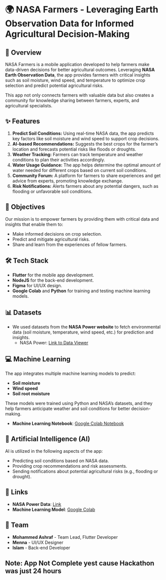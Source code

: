 # 🌍 NASA Farmers - Leveraging Earth Observation Data for Informed Agricultural Decision-Making

## 🚀 Overview
NASA Farmers is a mobile application developed to help farmers make data-driven decisions for better agricultural outcomes. Leveraging **NASA Earth Observation Data**, the app provides farmers with critical insights such as soil moisture, wind speed, and temperature to optimize crop selection and predict potential agricultural risks.

This app not only connects farmers with valuable data but also creates a community for knowledge sharing between farmers, experts, and agricultural specialists.

## ✨ Features
1. **Predict Soil Conditions:** Using real-time NASA data, the app predicts key factors like soil moisture and wind speed to support crop decisions.
2. **AI-based Recommendations:** Suggests the best crops for the farmer’s location and forecasts potential risks like floods or droughts.
3. **Weather Tracking:** Farmers can track temperature and weather conditions to plan their activities accordingly.
4. **Water Usage Guidance:** The app helps determine the optimal amount of water needed for different crops based on current soil conditions.
5. **Community Forum:** A platform for farmers to share experiences and get advice from experts, promoting knowledge exchange.
6. **Risk Notifications:** Alerts farmers about any potential dangers, such as flooding or unfavorable soil conditions.

## 🎯 Objectives
Our mission is to empower farmers by providing them with critical data and insights that enable them to:
- Make informed decisions on crop selection.
- Predict and mitigate agricultural risks.
- Share and learn from the experiences of fellow farmers.

## 🛠️ Tech Stack
- **Flutter** for the mobile app development.
- **NodeJS** for the back-end development.
- **Figma** for UI/UX design.
- **Google Colab** and **Python** for training and testing machine learning models.

## 📊 Datasets
- We used datasets from the **NASA Power website** to fetch environmental data (soil moisture, temperature, wind speed, etc.) for prediction and insights.
  - NASA Power: [Link to Data Viewer](https://power.larc.nasa.gov/data-access-viewer/)

## 💻 Machine Learning
The app integrates multiple machine learning models to predict:
- **Soil moisture**
- **Wind speed**
- **Soil root moisture**

These models were trained using Python and NASA’s datasets, and they help farmers anticipate weather and soil conditions for better decision-making.

- **Machine Learning Notebook**: [Google Colab Notebook](https://colab.research.google.com/drive/1JeXzfN-_1L9kWC0cd7YYXtOSMOjalmhz?usp=sharing)

## 🤖 Artificial Intelligence (AI)
AI is utilized in the following aspects of the app:
- Predicting soil conditions based on NASA data.
- Providing crop recommendations and risk assessments.
- Sending notifications about potential agricultural risks (e.g., flooding or drought).

## 🔗 Links
- **NASA Power Data**: [Link](https://power.larc.nasa.gov/data-access-viewer/)
- **Machine Learning Model**: [Google Colab](https://colab.research.google.com/drive/1JeXzfN-_1L9kWC0cd7YYXtOSMOjalmhz?usp=sharing)

## 👥 Team
- **Mohammed Ashraf** - Team Lead, Flutter Developer
- **Menna** - UI/UX Designer
- **Islam** - Back-end Developer

## Note: App Not Complete yest cause Hackathon was just 24 hours
